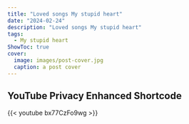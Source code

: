 ```yaml
---
title: "Loved songs My stupid heart"
date: "2024-02-24"
description: "Loved songs My stupid heart"
tags:
  - My stupid heart
ShowToc: true
cover:
  image: images/post-cover.jpg
  caption: a post cover
---
```


## YouTube Privacy Enhanced Shortcode

{{< youtube bx77CzFo9wg >}}
